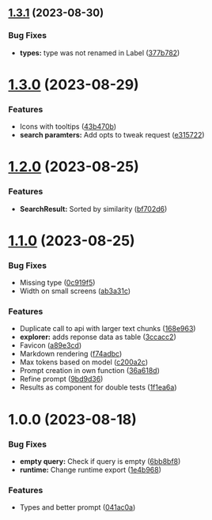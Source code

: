 ## [1.3.1](https://github.com/technologiestiftung/ki-anfragen-frontend/compare/v1.3.0...v1.3.1) (2023-08-30)

### Bug Fixes

- **types:** type was not renamed in Label ([377b782](https://github.com/technologiestiftung/ki-anfragen-frontend/commit/377b782f271280d95c978124d049d62429d687c7))

# [1.3.0](https://github.com/technologiestiftung/ki-anfragen-frontend/compare/v1.2.0...v1.3.0) (2023-08-29)

### Features

- Icons with tooltips ([43b470b](https://github.com/technologiestiftung/ki-anfragen-frontend/commit/43b470b58bf16ea3279990fc41a601bccefae636))
- **search paramters:** Add opts to tweak request ([e315722](https://github.com/technologiestiftung/ki-anfragen-frontend/commit/e3157220ab684924d9b7dc31937e222a6bdc74b3))

# [1.2.0](https://github.com/technologiestiftung/ki-anfragen-frontend/compare/v1.1.0...v1.2.0) (2023-08-25)

### Features

- **SearchResult:** Sorted by similarity ([bf702d6](https://github.com/technologiestiftung/ki-anfragen-frontend/commit/bf702d662b75deed29c5ab6e13c4a88b8be77fc4))

# [1.1.0](https://github.com/technologiestiftung/ki-anfragen-frontend/compare/v1.0.0...v1.1.0) (2023-08-25)

### Bug Fixes

- Missing type ([0c919f5](https://github.com/technologiestiftung/ki-anfragen-frontend/commit/0c919f501244e6d7e1ba3884fb75e499966ef8e6))
- Width on small screens ([ab3a31c](https://github.com/technologiestiftung/ki-anfragen-frontend/commit/ab3a31cd308135678bdb9dc5235386444f3c0d15))

### Features

- Duplicate call to api with larger text chunks ([168e963](https://github.com/technologiestiftung/ki-anfragen-frontend/commit/168e9631f3fbfa90b9c05d1da9bbe41687234727))
- **explorer:** adds reponse data as table ([3ccacc2](https://github.com/technologiestiftung/ki-anfragen-frontend/commit/3ccacc29312296a084f13775c7720883e111bcf8))
- Favicon ([a89e3cd](https://github.com/technologiestiftung/ki-anfragen-frontend/commit/a89e3cd2b576d51826f1968d86aa9617fa1d4517))
- Markdown rendering ([f74adbc](https://github.com/technologiestiftung/ki-anfragen-frontend/commit/f74adbccc12ada86e32178c4959327630bbc62d2))
- Max tokens based on model ([c200a2c](https://github.com/technologiestiftung/ki-anfragen-frontend/commit/c200a2ce67a92fe156adc3d2beaa1b5cddb02824))
- Prompt creation in own function ([36a618d](https://github.com/technologiestiftung/ki-anfragen-frontend/commit/36a618d32256fcabd21082751d52c03fadfb047a))
- Refine prompt ([9bd9d36](https://github.com/technologiestiftung/ki-anfragen-frontend/commit/9bd9d3684f66335c881380c4e0a54cc9abdb7208))
- Results as component for double tests ([1f1ea6a](https://github.com/technologiestiftung/ki-anfragen-frontend/commit/1f1ea6a5f215fe9ec2fc5e0552101c45eb54f1f3))

# 1.0.0 (2023-08-18)

### Bug Fixes

- **empty query:** Check if query is empty ([6bb8bf8](https://github.com/technologiestiftung/ki-anfragen-frontend/commit/6bb8bf84a4b3eac2c0b2868e8ddbc7c898dc19ec))
- **runtime:** Change runtime export ([1e4b968](https://github.com/technologiestiftung/ki-anfragen-frontend/commit/1e4b9686a777cdccc56e2ec0b8e809722dbfb4b3))

### Features

- Types and better prompt ([041ac0a](https://github.com/technologiestiftung/ki-anfragen-frontend/commit/041ac0adeffd9d1fccba8601ff773bcf07dff107))
